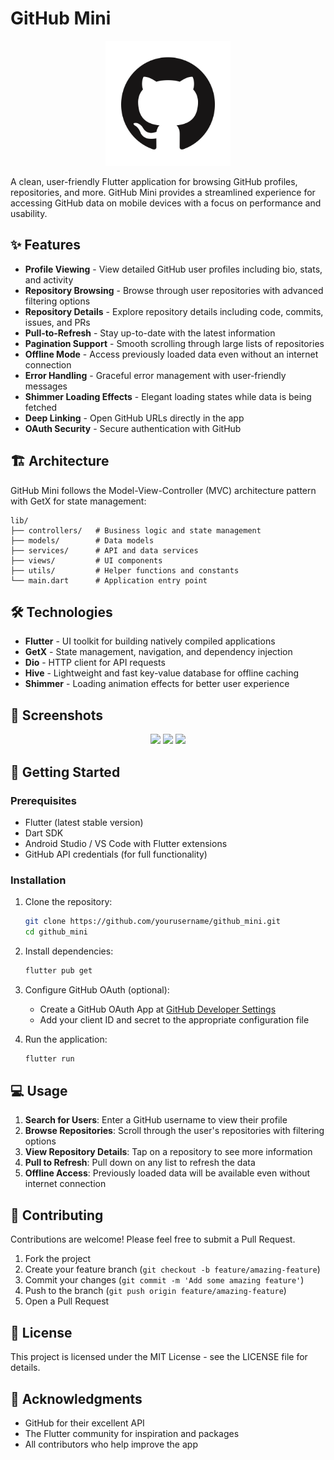 # GitHub Mini

<p align="center">
  <img src="assets/github_logo.png" alt="GitHub Mini Logo" width="200"/>
</p>

A clean, user-friendly Flutter application for browsing GitHub profiles, repositories, and more. GitHub Mini provides a streamlined experience for accessing GitHub data on mobile devices with a focus on performance and usability.

## ✨ Features

- **Profile Viewing** - View detailed GitHub user profiles including bio, stats, and activity
- **Repository Browsing** - Browse through user repositories with advanced filtering options
- **Repository Details** - Explore repository details including code, commits, issues, and PRs
- **Pull-to-Refresh** - Stay up-to-date with the latest information
- **Pagination Support** - Smooth scrolling through large lists of repositories
- **Offline Mode** - Access previously loaded data even without an internet connection
- **Error Handling** - Graceful error management with user-friendly messages
- **Shimmer Loading Effects** - Elegant loading states while data is being fetched
- **Deep Linking** - Open GitHub URLs directly in the app
- **OAuth Security** - Secure authentication with GitHub

## 🏗️ Architecture

GitHub Mini follows the Model-View-Controller (MVC) architecture pattern with GetX for state management:

```
lib/
├── controllers/   # Business logic and state management
├── models/        # Data models
├── services/      # API and data services
├── views/         # UI components
├── utils/         # Helper functions and constants
└── main.dart      # Application entry point
```

## 🛠️ Technologies

- **Flutter** - UI toolkit for building natively compiled applications
- **GetX** - State management, navigation, and dependency injection
- **Dio** - HTTP client for API requests
- **Hive** - Lightweight and fast key-value database for offline caching
- **Shimmer** - Loading animation effects for better user experience

## 📱 Screenshots

<p align="center">
  <img src="screenshots/profile_screen.png" width="200" />
  <img src="screenshots/repositories_list.png" width="200" />
  <img src="screenshots/repository_details.png" width="200" />
</p>

## 🚀 Getting Started

### Prerequisites

- Flutter (latest stable version)
- Dart SDK
- Android Studio / VS Code with Flutter extensions
- GitHub API credentials (for full functionality)

### Installation

1. Clone the repository:
   ```bash
   git clone https://github.com/yourusername/github_mini.git
   cd github_mini
   ```

2. Install dependencies:
   ```bash
   flutter pub get
   ```

3. Configure GitHub OAuth (optional):
   - Create a GitHub OAuth App at [GitHub Developer Settings](https://github.com/settings/developers)
   - Add your client ID and secret to the appropriate configuration file

4. Run the application:
   ```bash
   flutter run
   ```

## 💻 Usage

1. **Search for Users**: Enter a GitHub username to view their profile
2. **Browse Repositories**: Scroll through the user's repositories with filtering options
3. **View Repository Details**: Tap on a repository to see more information
4. **Pull to Refresh**: Pull down on any list to refresh the data
5. **Offline Access**: Previously loaded data will be available even without internet connection

## 🤝 Contributing

Contributions are welcome! Please feel free to submit a Pull Request.

1. Fork the project
2. Create your feature branch (`git checkout -b feature/amazing-feature`)
3. Commit your changes (`git commit -m 'Add some amazing feature'`)
4. Push to the branch (`git push origin feature/amazing-feature`)
5. Open a Pull Request

## 📄 License

This project is licensed under the MIT License - see the LICENSE file for details.

## 👏 Acknowledgments

- GitHub for their excellent API
- The Flutter community for inspiration and packages
- All contributors who help improve the app
